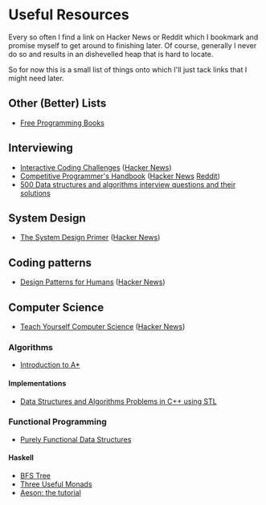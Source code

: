 # Useful Resources

Every so often I find a link on Hacker News or Reddit which I bookmark and
promise myself to get around to finishing later. Of course, generally I never
do so and results in an dishevelled heap that is hard to locate.

So for now this is a small list of things onto which I'll just tack links that
I might need later.

## Other (Better) Lists

 - [Free Programming Books](https://github.com/vhf/free-programming-books/blob/master/free-programming-books.md)

## Interviewing

 - [Interactive Coding Challenges](https://github.com/donnemartin/interactive-coding-challenges) ([Hacker News](https://news.ycombinator.com/item?id=14022110))
 - [Competitive Programmer's Handbook](https://cses.fi/book.pdf) ([Hacker News](https://news.ycombinator.com/item?id=14115826) [Reddit](https://www.reddit.com/r/programming/comments/65fjs2/competitive_programmers_handbook))
 - [500 Data structures and algorithms interview questions and their solutions](https://techiedelight.quora.com/500-Data-structures-and-algorithms-interview-questions-and-their-solutions)

## System Design

 - [The System Design Primer](https://github.com/donnemartin/system-design-primer) ([Hacker News](https://news.ycombinator.com/item?id=13823979))

## Coding patterns

 - [Design Patterns for Humans](https://github.com/kamranahmedse/design-patterns-for-humans) ([Hacker News](https://news.ycombinator.com/item?id=13676729))


## Computer Science

 - [Teach Yourself Computer Science](https://teachyourselfcs.com/) ([Hacker News](https://news.ycombinator.com/item?id=13862284))

### Algorithms

 - [Introduction to A*](http://www.redblobgames.com/pathfinding/a-star/introduction.html)

#### Implementations
 - [Data Structures and Algorithms Problems in C++ using STL](http://www.techiedelight.com/data-structures-and-algorithms-interview-questions-stl/)


### Functional Programming

 - [Purely Functional Data Structures](https://www.cs.cmu.edu/~rwh/theses/okasaki.pdf)

#### Haskell

 - [BFS Tree](http://www.nmattia.com/posts/2016-07-31-bfs-tree.html)
 - [Three Useful Monads](http://adit.io/posts/2013-06-10-three-useful-monads.html)
 - [Aeson: the tutorial](https://artyom.me/aeson)
